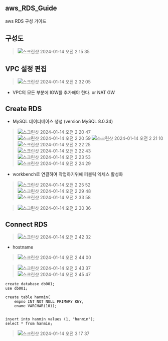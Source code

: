 ## aws_RDS_Guide
aws RDS 구성 가이드

## 구성도
> ![스크린샷 2024-01-14 오전 2 15 35](https://github.com/hanmin0512/aws_RDS_Guide/assets/37041208/63b3091a-8863-4764-839e-a06b9dea1e9c)

## VPC 설정 편집
> ![스크린샷 2024-01-14 오전 2 32 05](https://github.com/hanmin0512/aws_RDS_Guide/assets/37041208/70bc223c-ea4f-4f12-b0a9-6965c0040924)
- VPC의 모든 부분에 IGW를 추가해야 한다. or NAT GW

## Create RDS
- MySQL 데이터베이스 생성 (version MySQL 8.0.34)
> ![스크린샷 2024-01-14 오전 2 20 47](https://github.com/hanmin0512/aws_RDS_Guide/assets/37041208/8b60788f-5de6-46e6-b284-c78e88784a77)
> ![스크린샷 2024-01-14 오전 2 20 59](https://github.com/hanmin0512/aws_RDS_Guide/assets/37041208/12f4a5a4-1043-4ff4-a020-5a8e1533c2c5)
> ![스크린샷 2024-01-14 오전 2 21 10](https://github.com/hanmin0512/aws_RDS_Guide/assets/37041208/ffc92038-6be1-4ae6-ba7d-8e59dfe627d9)
> ![스크린샷 2024-01-14 오전 2 22 25](https://github.com/hanmin0512/aws_RDS_Guide/assets/37041208/968e3ea3-2522-4cd0-9f4a-8fd1b22c5869)
> ![스크린샷 2024-01-14 오전 2 22 43](https://github.com/hanmin0512/aws_RDS_Guide/assets/37041208/774b5b6d-0215-48ba-a50f-4ef8ccf7a194)
> ![스크린샷 2024-01-14 오전 2 23 53](https://github.com/hanmin0512/aws_RDS_Guide/assets/37041208/a6bb2523-c4e2-4348-9816-1b19c330d144)
> ![스크린샷 2024-01-14 오전 2 24 29](https://github.com/hanmin0512/aws_RDS_Guide/assets/37041208/fb38002b-0e43-414c-9145-d16b29dadd34)
- workbench로 연결하여 작업하기위해 퍼블릭 엑세스 활성화
> ![스크린샷 2024-01-14 오전 2 25 52](https://github.com/hanmin0512/aws_RDS_Guide/assets/37041208/cc4be431-d9e6-496f-bc7c-c26144898d8e)
> ![스크린샷 2024-01-14 오전 2 29 48](https://github.com/hanmin0512/aws_RDS_Guide/assets/37041208/d92be073-190d-452d-88a8-de84cb68e023)
> ![스크린샷 2024-01-14 오전 2 33 58](https://github.com/hanmin0512/aws_RDS_Guide/assets/37041208/a30ba662-b004-4f44-b5b9-4b58c3564f7e)

> ![스크린샷 2024-01-14 오전 2 30 36](https://github.com/hanmin0512/aws_RDS_Guide/assets/37041208/40bea8f0-773e-427c-94fe-1ff97d61afd7)

## Connect RDS
> ![스크린샷 2024-01-14 오전 2 42 32](https://github.com/hanmin0512/aws_RDS_Guide/assets/37041208/e6888c94-8a19-4110-bda6-9c67af15a5ea)
- hostname
> ![스크린샷 2024-01-14 오전 2 44 00](https://github.com/hanmin0512/aws_RDS_Guide/assets/37041208/a73684e0-187e-4c90-8cf0-9d38ab31e342)

> ![스크린샷 2024-01-14 오전 2 43 37](https://github.com/hanmin0512/aws_RDS_Guide/assets/37041208/104990bc-1aca-4ca3-860b-0abe1bca51ed)
> ![스크린샷 2024-01-14 오전 2 45 47](https://github.com/hanmin0512/aws_RDS_Guide/assets/37041208/43e3778a-7c74-4172-831b-67bd94a89bff)

```
create database db001;
use db001;

create table hanmin(
	empno INT NOT NULL PRIMARY KEY,
    ename VARCHAR(10));


insert into hanmin values (1, "hanmin");
select * from hanmin;
```
> ![스크린샷 2024-01-14 오전 3 17 37](https://github.com/hanmin0512/aws_RDS_Guide/assets/37041208/0b53a931-6c64-428c-8ec5-46677879ffdf)




 
